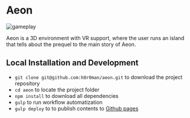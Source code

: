 # Aeon

![gameplay](aeon-gameplay.gif)

Aeon is a 3D environment with VR support, where the user runs an island that tells about the prequel to the main story of Aeon.

## Local Installation and Development

- `git clone git@github.com:h0r0man/aeon.git` to download the project repository
- `cd aeon` to locate the project folder
- `npm install` to download all dependencies
- `gulp` to run workflow automatization
- `gulp deploy` to to publish contents to [Github pages](https://pages.github.com/)
